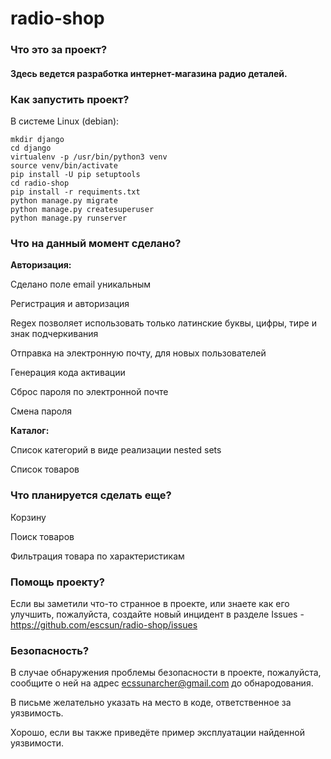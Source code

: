 # radio-shop
<h3><b>Что это за проект?</b><h4>
<p>Здесь ведется разработка интернет-магазина радио деталей.</p>
<h3><b>Как запустить проект?</b></h3>
<p>В системе Linux (debian):</p>
<pre>
<code>mkdir django</code>
<code>cd django</code>
<code>virtualenv -p /usr/bin/python3 venv</code>
<code>source venv/bin/activate</code>
<code>pip install -U pip setuptools</code>
<code>cd radio-shop</code>
<code>pip install -r requiments.txt</code>
<code>python manage.py migrate</code>
<code>python manage.py createsuperuser</code>
<code>python manage.py runserver</code>
</pre>
<h3><b>Что на данный момент сделано?</b></h3>
<p><b>Авторизация:</b></p>
<p>Сделано поле email уникальным</p>
<p>Регистрация и авторизация</p>
<p>Regex позволяет использовать только латинские буквы, цифры, тире и знак подчеркивания</p>
<p>Отправка на электронную почту, для новых пользователей</p>
<p>Генерация кода активации</p>
<p>Сброс пароля по электронной почте</p>
<p>Смена пароля</p>
<p><b>Каталог:</b></p>
<p>Список категорий в виде реализации nested sets</p>
<p>Список товаров</p>
<h3><b>Что планируется сделать еще?</b></h3>
<p>Корзину</p>
<p>Поиск товаров</p>
<p>Фильтрация товара по характеристикам</p>
<h3><b>Помощь проекту?</b></h3>
<p>Если вы заметили что-то странное в проекте, или знаете как его улучшить, пожалуйста, создайте новый инцидент в разделе Issues - <a href="https://github.com/escsun/radio-shop/issues">https://github.com/escsun/radio-shop/issues</a> </p>
<h3><b>Безопасность?</b></h3>
<p>В случае обнаружения проблемы безопасности в проекте, пожалуйста, сообщите о ней на адрес <a href="mailto:ecssunarcher@gmail.com">ecssunarcher@gmail.com</a> до обнародования.</p>
<p>В письме желательно указать на место в коде, ответственное за уязвимость.</p>
<p>Хорошо, если вы также приведёте пример эксплуатации найденной уязвимости.</p>


